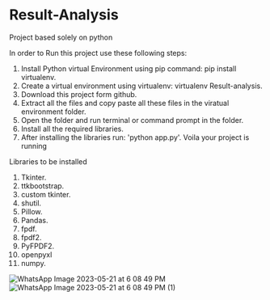 # Result-Analysis
Project based solely on python

In order to Run this project use these following steps: 

1. Install Python virtual Environment using pip command: pip install virtualenv.
2. Create a virtual environment using virtualenv: virtualenv Result-analysis.
3. Download this project form github.
4. Extract all the files and copy paste all these files in the viratual environment folder.
5. Open the folder and run terminal or command prompt in the folder.
6. Install all the required libraries.
7. After installing the libraries run: 'python app.py'. Voila your project is running

Libraries to be installed
1. Tkinter.
2. ttkbootstrap.
3. custom tkinter.
4. shutil.
5. Pillow.
6. Pandas.
7. fpdf.
8. fpdf2.
9. PyFPDF2.
10. openpyxl
11. numpy.

![WhatsApp Image 2023-05-21 at 6 08 49 PM](https://github.com/its-amogh-21/Result-Analysis/assets/74060193/44ad6c4c-e356-4e43-b49d-77fa9736e510)
![WhatsApp Image 2023-05-21 at 6 08 49 PM (1)](https://github.com/its-amogh-21/Result-Analysis/assets/74060193/a2d14a4f-1403-485f-bf6d-9fc4450e0d35)

